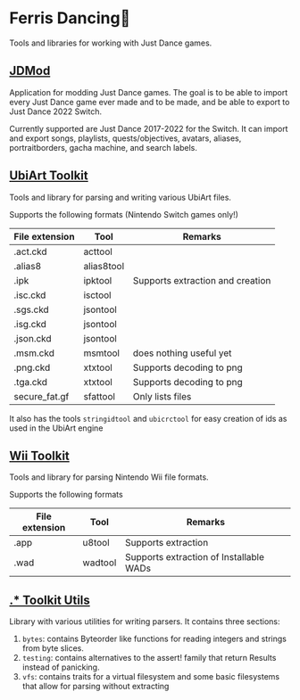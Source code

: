 # Ferris Dancing🦀
Tools and libraries for working with Just Dance games.

## [JDMod](jdmod)
Application for modding Just Dance games.
The goal is to be able to import every Just Dance game ever made and to be made, and be able to export to Just Dance 2022 Switch.

Currently supported are Just Dance 2017-2022 for the Switch.
It can import and export songs, playlists, quests/objectives, avatars, aliases, portraitborders, gacha machine, and search labels.

## [UbiArt Toolkit](ubiart_toolkit)
Tools and library for parsing and writing various UbiArt files.

Supports the following formats (Nintendo Switch games only!)

| File extension | Tool       | Remarks                          |
| -------------- | ---------- | -------------------------------- |
| .act.ckd       | acttool    |                                  |
| .alias8        | alias8tool |                                  |
| .ipk           | ipktool    | Supports extraction and creation |
| .isc.ckd       | isctool    |                                  |
| .sgs.ckd       | jsontool   |                                  |
| .isg.ckd       | jsontool   |                                  |
| .json.ckd      | jsontool   |                                  |
| .msm.ckd       | msmtool    | does nothing useful yet          |
| .png.ckd       | xtxtool    | Supports decoding to png         |
| .tga.ckd       | xtxtool    | Supports decoding to png         |
| secure_fat.gf  | sfattool   | Only lists files                 |

It also has the tools `stringidtool` and `ubicrctool` for easy creation of ids as used in the UbiArt engine

## [Wii Toolkit](wii_toolkit)
Tools and library for parsing Nintendo Wii file formats.

Supports the following formats

| File extension | Tool    |  Remarks                                |
| -------------- | ------- | --------------------------------------- | 
| .app           | u8tool  | Supports extraction                     |
| .wad           | wadtool | Supports extraction of Installable WADs |

## [.* Toolkit Utils](dotstar_toolkit_utils)
Library with various utilities for writing parsers.
It contains three sections:
1. `bytes`: contains Byteorder like functions for reading integers and strings from byte slices.
2. `testing`: contains alternatives to the assert! family that return Results instead of panicking.
3. `vfs`: contains traits for a virtual filesystem and some basic filesystems that allow for parsing without extracting

